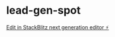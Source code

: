 # lead-gen-spot

[Edit in StackBlitz next generation editor ⚡️](https://stackblitz.com/~/github.com/megaseouk/lead-gen-spot)